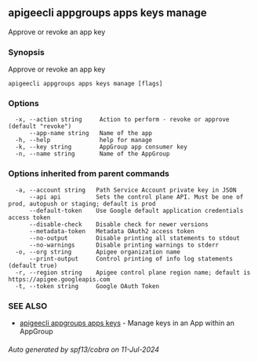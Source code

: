 ## apigeecli appgroups apps keys manage

Approve or revoke an app key

### Synopsis

Approve or revoke an app key

```
apigeecli appgroups apps keys manage [flags]
```

### Options

```
  -x, --action string     Action to perform - revoke or approve (default "revoke")
      --app-name string   Name of the app
  -h, --help              help for manage
  -k, --key string        AppGroup app consumer key
  -n, --name string       Name of the AppGroup
```

### Options inherited from parent commands

```
  -a, --account string   Path Service Account private key in JSON
      --api api          Sets the control plane API. Must be one of prod, autopush or staging; default is prod
      --default-token    Use Google default application credentials access token
      --disable-check    Disable check for newer versions
      --metadata-token   Metadata OAuth2 access token
      --no-output        Disable printing all statements to stdout
      --no-warnings      Disable printing warnings to stderr
  -o, --org string       Apigee organization name
      --print-output     Control printing of info log statements (default true)
  -r, --region string    Apigee control plane region name; default is https://apigee.googleapis.com
  -t, --token string     Google OAuth Token
```

### SEE ALSO

* [apigeecli appgroups apps keys](apigeecli_appgroups_apps_keys.md)	 - Manage keys in an App within an AppGroup

###### Auto generated by spf13/cobra on 11-Jul-2024
